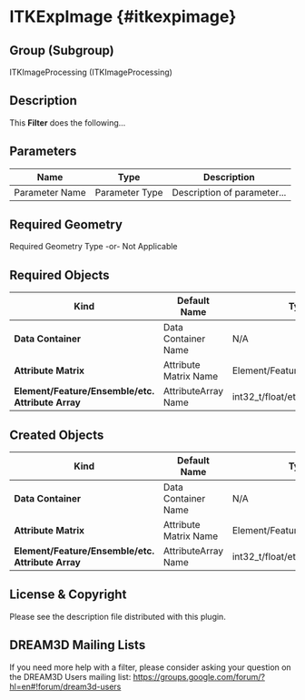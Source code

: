 ITKExpImage {#itkexpimage}
===========

## Group (Subgroup) ##
ITKImageProcessing (ITKImageProcessing)

## Description ##
This **Filter** does the following...

## Parameters ##
| Name | Type | Description |
|------|------|------|
| Parameter Name | Parameter Type | Description of parameter... |

## Required Geometry ##
Required Geometry Type -or- Not Applicable

## Required Objects ##
| Kind | Default Name | Type | Component Dimensions | Description |
|------|--------------|-------------|---------|-----|
| **Data Container** | Data Container Name | N/A | N/A | Description of object... |
| **Attribute Matrix** | Attribute Matrix Name | Element/Feature/Ensemble/etc. | N/A | Description of object... |
| **Element/Feature/Ensemble/etc. Attribute Array** | AttributeArray Name | int32_t/float/etc. | (1)/(3)/etc. | Description of object... |

## Created Objects ##
| Kind | Default Name | Type | Component Dimensions | Description |
|------|--------------|-------------|---------|-----|
| **Data Container** | Data Container Name | N/A | N/A | Description of object... |
| **Attribute Matrix** | Attribute Matrix Name | Element/Feature/Ensemble/etc. | N/A | Description of object... |
| **Element/Feature/Ensemble/etc. Attribute Array** | AttributeArray Name | int32_t/float/etc. | (1)/(3)/etc. | Description of object... |

## License & Copyright ##

Please see the description file distributed with this plugin.

## DREAM3D Mailing Lists ##

If you need more help with a filter, please consider asking your question on the DREAM3D Users mailing list:
https://groups.google.com/forum/?hl=en#!forum/dream3d-users
